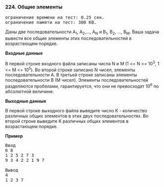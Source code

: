 ### 224. Общие элементы

<pre>ограничение времени на тест: 0.25 сек.
ограничение памяти на тест: 300 KB.</pre>

Даны две последовательности A<sub>1</sub>, A<sub>2</sub>,..., A<sub>N</sub> и B<sub>1</sub>, B<sub>2</sub>, ..., B<sub>M</sub>. Ваша задача вывести все общие элементы этих последовательностей в возрастающем порядке.

**Входные данные**

В первой строке входного файла записаны числа N и M (1 <= N <= 10<sup>3</sup>, 1 <= M <= 10<sup>5</sup>). Во второй строке записано N чисел, элементы последовательности A. В третьей строке записаны элементы последовательности B (M чисел). Элементы последовательностей разделяются пробелами, гарантируется, что они не превосходят 10<sup>6</sup> по абсолютной величине.

**Выходные данные**

В первой строке выходного файла выведите число K - количество различных общих элементов в этих двух последовательностях. Во второй строке выведите K различных общих элементов в возрастающем порядке.

**Пример**

<pre>Ввод
6 8 
1 2 5 2 7 3 
9 3 4 2 2 1 9 7

Вывод
4 
1 2 3 7</pre>
